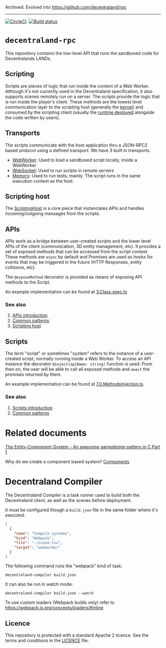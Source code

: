 Archived. Evolved into https://github.com/decentraland/rpc

---

[![CircleCI](https://circleci.com/gh/decentraland/metaverse-rpc.svg?style=svg&circle-token=33a7ab6330a3c900c456c0367c118d912e48f484)](https://circleci.com/gh/decentraland/metaverse-rpc).
[![Build status](https://ci.appveyor.com/api/projects/status/v2ql8549rfh311go/branch/master?svg=true)](https://ci.appveyor.com/project/decentraland/metaverse-rpc/branch/master)

# `decentraland-rpc`

This repository contains the low-level API that runs the sandboxed code for Decentralands LANDs.

## Scripting

Scripts are pieces of logic that run inside the context of a Web Worker. Although it's not currently used in the Decentraland specification, it also supports scenes remotely run on a server. The scripts provide the logic that is run inside the player's client. These methods are the lowest level communication layer to the scripting host (generally the [kernel](https://github.com/decentraland/kernel/tree/main/packages/shared/apis/host)) and consumed by the scripting client (usually the [runtime deployed](https://github.com/decentraland/kernel/blob/main/packages/scene-system/sdk/SceneRuntime.ts) alongside the code written by users).

## Transports

The scripts communicate with the host application thru a JSON-RPC2 based protocol using a defined transport. We have 3 built in transports.

- [WebWorker](src/common/transports/WebWorker.ts): Used to load a sandboxed script locally, inside a WebWorker
- [WebSocket](src/common/transports/WebSocket.ts): Used to run scripts in remote servers
- [Memory](src/common/transports/Memory.ts): Used to run tests, mainly. The script runs in the same execution context as the host.

## Scripting host

The [ScriptingHost](src/host/ScriptingHost.ts) is a core piece that instanciates APIs and handles incoming/outgoing messages from the scripts.

## APIs

APIs work as a bridge between user-created scripts and the lower level APIs of the client (communication, 3D entity management, etc). It provides a set of exposed methods that can be accessed from the script context. These methods are `async` by default and Promises are used as hooks for events that may be triggered in the future (HTTP Responses, entity collisions, etc).

The `@exposeMethod` decorator is provided as means of exposing API methods to the Script.

An example implementation can be found at [3.Class.spec.ts](test/scenarios/3.Class.spec.ts)

### See also

1.  [APIs introduction](docs/apis/introduction.md)
2.  [Common patterns](docs/apis/common-patterns.md)
3.  [Scripting host](docs/apis/scripting-host.md)

## Scripts

The term "script" or sometimes "system" refers to the instance of a user-created script, normally running inside a Web Worker. To access an API instance the decorator `@inject(apiName: string)` function is used. From then on, the user will be able to call all exposed methods and `await` the promises returned by them.

An example implementation can be found at [7.0.MethodsInjection.ts](test/fixtures/7.0.MethodsInjection.ts)

### See also

1.  [Scripts introduction](docs/scripts/introduction.md)
2.  [Common patterns](docs/scripts/common-patterns.md)

# Related documents

[The Entity-Component-System - An awesome gamedesign pattern in C Part 1](https://www.gamasutra.com/blogs/TobiasStein/20171122/310172/The_EntityComponentSystem__An_awesome_gamedesign_pattern_in_C_Part_1.php)

Why do we create a component based system? [Components](http://gameprogrammingpatterns.com/component.html)

# Decentraland Compiler

The Decentraland Compiler is a task runner used to build both the Decentraland client, as well as the scenes before deployment.

It must be configured though a `build.json` file in the same folder where it's executed.

```json
[
  {
    "name": "Compile systems",
    "kind": "Webpack",
    "file": "./scene.tsx",
    "target": "webworker"
  }
]
```

The following command runs the "webpack" kind of task:

`decentraland-compiler build.json`

It can also be run in watch mode:

`decentraland-compiler build.json --watch`

To use custom loaders (Webpack builds only) refer to https://webpack.js.org/concepts/loaders/#inline

## Licence

This repository is protected with a standard Apache 2 licence. See the terms and conditions in the [LICENCE](https://github.com/decentraland/decentraland-rpc/blob/master/LICENSE) file.
